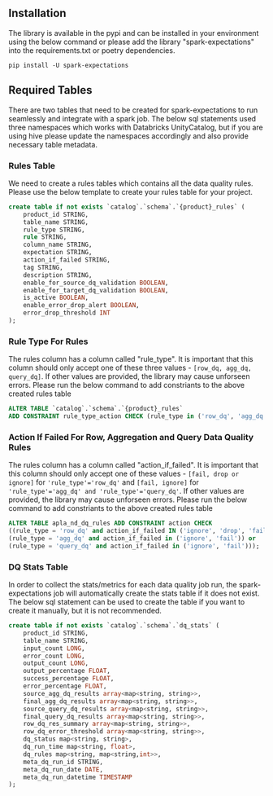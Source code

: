 ## Installation
The library is available in the pypi and can be installed in your environment using the below command or 
please add the library "spark-expectations" into the requirements.txt or poetry dependencies.

```shell
pip install -U spark-expectations
```

## Required Tables

There are two tables that need to be created for spark-expectations to run seamlessly and integrate with a spark job.
The below sql statements used three namespaces which works with Databricks UnityCatalog, but if you are using hive
please update the namespaces accordingly and also provide necessary table metadata.


### Rules Table

We need to create a rules tables which contains all the data quality rules. Please use the below template to create
your rules table for your project.

```sql
create table if not exists `catalog`.`schema`.`{product}_rules` (
    product_id STRING,
    table_name STRING,
    rule_type STRING,
    rule STRING,
    column_name STRING,
    expectation STRING,
    action_if_failed STRING,
    tag STRING,
    description STRING,
    enable_for_source_dq_validation BOOLEAN, 
    enable_for_target_dq_validation BOOLEAN,
    is_active BOOLEAN,
    enable_error_drop_alert BOOLEAN,
    error_drop_threshold INT
);
```

### Rule Type For Rules

The rules column has a column called "rule_type". It is important that this column should only accept one of 
these three values - `[row_dq, agg_dq, query_dq]`. If other values are provided, the library may cause unforseen errors.
Please run the below command to add constriants to the above created rules table

```sql
ALTER TABLE `catalog`.`schema`.`{product}_rules` 
ADD CONSTRAINT rule_type_action CHECK (rule_type in ('row_dq', 'agg_dq', 'query_dq'));
```

### Action If Failed For Row, Aggregation and Query Data Quality Rules

The rules column has a column called "action_if_failed". It is important that this column should only accept one of 
these values - `[fail, drop or ignore]` for `'rule_type'='row_dq'` and `[fail, ignore]` for `'rule_type'='agg_dq' and 'rule_type'='query_dq'`. 
If other values are provided, the library may cause unforseen errors.
Please run the below command to add constriants to the above created rules table

```sql
ALTER TABLE apla_nd_dq_rules ADD CONSTRAINT action CHECK 
((rule_type = 'row_dq' and action_if_failed IN ('ignore', 'drop', 'fail')) or 
(rule_type = 'agg_dq' and action_if_failed in ('ignore', 'fail')) or 
(rule_type = 'query_dq' and action_if_failed in ('ignore', 'fail')));
```

### DQ Stats Table

In order to collect the stats/metrics for each data quality job run, the spark-expectations job will
automatically create the stats table if it does not exist. The below sql statement can be used to create the table
if you want to create it manually, but it is not recommended.

```sql
create table if not exists `catalog`.`schema`.`dq_stats` (
    product_id STRING,
    table_name STRING,
    input_count LONG,
    error_count LONG,
    output_count LONG,
    output_percentage FLOAT,
    success_percentage FLOAT,
    error_percentage FLOAT,
    source_agg_dq_results array<map<string, string>>,
    final_agg_dq_results array<map<string, string>>,
    source_query_dq_results array<map<string, string>>,
    final_query_dq_results array<map<string, string>>,
    row_dq_res_summary array<map<string, string>>,
    row_dq_error_threshold array<map<string, string>>,
    dq_status map<string, string>,
    dq_run_time map<string, float>,
    dq_rules map<string, map<string,int>>,
    meta_dq_run_id STRING,
    meta_dq_run_date DATE,
    meta_dq_run_datetime TIMESTAMP
);
```

